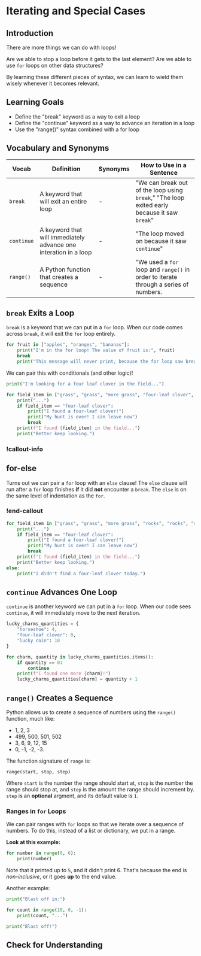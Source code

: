 # Iterating and Special Cases

## Introduction

There are more things we can do with loops!

Are we able to stop a loop before it gets to the last element? Are we able to use `for` loops on other data structures?

By learning these different pieces of syntax, we can learn to wield them wisely whenever it becomes relevant.

## Learning Goals

- Define the "break" keyword as a way to exit a loop
- Define the "continue" keyword as a way to advance an iteration in a loop
- Use the "range()" syntax combined with a for loop

## Vocabulary and Synonyms

| Vocab      | Definition                                                       | Synonyms | How to Use in a Sentence                                                                     |
| ---------- | ---------------------------------------------------------------- | -------- | -------------------------------------------------------------------------------------------- |
| `break`    | A keyword that will exit an entire loop                          | -        | "We can break out of the loop using `break`," "The loop exited early because it saw `break`" |
| `continue` | A keyword that will immediately advance one interation in a loop | -        | "The loop moved on because it saw `continue`"                                                |
| `range()`  | A Python function that creates a sequence                        | -        | "We used a `for` loop and `range()` in order to iterate through a series of numbers.         |

## `break` Exits a Loop

`break` is a keyword that we can put in a `for` loop. When our code comes across `break`, it will exit the `for` loop entirely.

```python
for fruit in ["apples", "oranges", "bananas"]:
    print("I'm in the for loop! The value of fruit is:", fruit)
    break
    print("This message will never print, because the for loop saw break before it saw me...")
```

We can pair this with conditionals (and other logic)!

```python
print("I'm looking for a four leaf clover in the field...")

for field_item in ["grass", "grass", "more grass", "four-leaf clover", "rocks", "rocks", "more rocks"]:
    print("...")
    if field_item == "four-leaf clover":
        print("I found a four-leaf clover!")
        print("My hunt is over! I can leave now")
        break
    print(f"I found {field_item} in the field...")
    print("Better keep looking.")
```

### !callout-info

## for-else

Turns out we can pair a `for` loop with an `else` clause! The `else` clause will run after a `for` loop finishes **if** it did **not** encounter a `break`. The `else` is on the same level of indentation as the `for`.

### !end-callout

```python
for field_item in ["grass", "grass", "more grass", "rocks", "rocks", "more rocks"]:
    print("...")
    if field_item == "four-leaf clover":
        print("I found a four-leaf clover!")
        print("My hunt is over! I can leave now")
        break
    print(f"I found {field_item} in the field...")
    print("Better keep looking.")
else:
    print("I didn't find a four-leaf clover today.")
```

## `continue` Advances One Loop

`continue` is another keyword we can put in a `for` loop. When our code sees `continue`, it will immediately move to the next iteration.

```python
lucky_charms_quantities = {
    "horseshoe": 4,
    "four-leaf clover": 0,
    "lucky coin": 10
}

for charm, quantity in lucky_charms_quantities.items():
    if quantity == 0:
        continue
    print(f"I found one more {charm}!")
    lucky_charms_quantities[charm] = quantity + 1
```

## `range()` Creates a Sequence

Python allows us to create a sequence of numbers using the `range()` function, much like:

- 1, 2, 3
- 499, 500, 501, 502
- 3, 6, 9, 12, 15
- 0, -1, -2, -3.

The function signature of `range` is:

```
range(start, stop, step)
```

Where `start` is the number the range should start at, `stop` is the number the range should stop at, and `step` is the amount the range should increment by. `step` is an **optional** argment, and its default value is `1`.

### Ranges in `for` Loops

We can pair ranges with `for` loops so that we iterate over a sequence of numbers. To do this, instead of a list or dictionary, we put in a range.

**Look at this example:**

```python
for number in range(0, 6):
    print(number)

```

Note that it printed up to `5`, and it didn't print 6. That's because the end is _non-inclusive_, or it goes **up** to the end value.

Another example:

```python
print("Blast off in:")

for count in range(10, 0, -1):
    print(count, "...")

print("Blast off!")
```

## Check for Understanding

